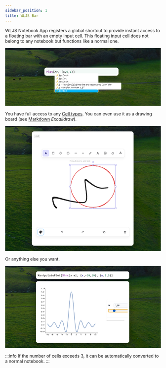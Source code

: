 ```yaml
---
sidebar_position: 1
title: WLJS Bar
---
```


WLJS Notebook App registers a global shortcut to provide instant access to a floating bar with an empty input cell. This floating input cell does not belong to any notebook but functions like a normal one.

![](./../../Screenshot%202024-08-25%20at%2016.52.14.png)

You have full access to any [Cell types](Cell%20types). You can even use it as a drawing board (see [Markdown](frontend/Cell%20types/Markdown.md) *Excalidraw*).

![](./../../Screenshot%202024-08-25%20at%2017.04.34.png)

Or anything else you want.

![](./../../Screenshot%202024-08-25%20at%2017.03.18.png)

:::info
If the number of cells exceeds 3, it can be automatically converted to a normal notebook.
:::
